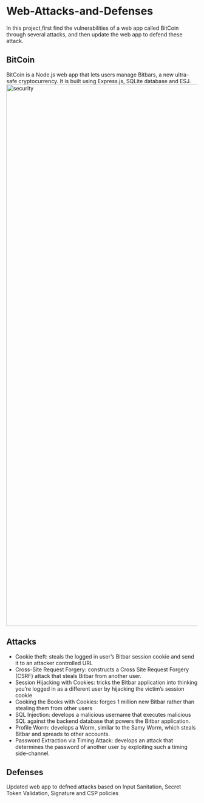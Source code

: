 # Web-Attacks-and-Defenses
In this project,first find the vulnerabilities of a web app called BitCoin through several attacks, and then update the web app to defend these attack. 

## BitCoin
BitCoin is a Node.js web app that lets users manage Bitbars, a new ultra-safe cryptocurrency. It is built using Express.js, SQLite database and ESJ. 
<img width="1428" alt="security" src="https://user-images.githubusercontent.com/55666152/126855391-e0488c87-795b-4b46-9e34-8aad3b453ee6.png">


## Attacks 
* Cookie theft: steals the logged in user’s Bitbar session cookie and send it to an attacker controlled URL
* Cross-Site Request Forgery: constructs a Cross Site Request Forgery (CSRF) attack that steals Bitbar from another user.
* Session Hijacking with Cookies: tricks the Bitbar application into thinking you’re logged in as a different user by hijacking the victim’s session cookie
* Cooking the Books with Cookies: forges 1 million new Bitbar rather than stealing them from other users
* SQL Injection: develops a malicious username that executes malicious SQL against the backend database that powers the Bitbar application.
* Profile Worm: develops a Worm, similar to the Samy Worm, which steals Bitbar and spreads to other accounts.
* Password Extraction via Timing Attack: develops an attack that determines the password of another user by exploiting such a timing side-channel.

## Defenses
Updated web app to defned attacks based on Input Sanitation, Secret Token Validation, Signature and CSP policies
